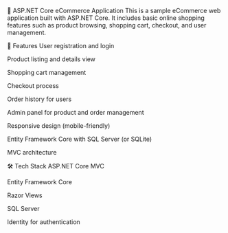 🛒 ASP.NET Core eCommerce Application
This is a sample eCommerce web application built with ASP.NET Core. It includes basic online shopping features such as product browsing, shopping cart, checkout, and user management.

🚀 Features
User registration and login

Product listing and details view

Shopping cart management

Checkout process

Order history for users

Admin panel for product and order management

Responsive design (mobile-friendly)

Entity Framework Core with SQL Server (or SQLite)

MVC architecture

🛠️ Tech Stack
ASP.NET Core MVC

Entity Framework Core

Razor Views

SQL Server

Identity for authentication
